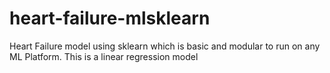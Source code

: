 # heart-failure-mlsklearn
Heart Failure model using sklearn which is basic and modular to run on any ML Platform. This is a linear regression model
